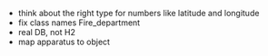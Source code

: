 - think about the right type for numbers like latitude and longitude
- fix class names Fire_department
- real DB, not H2
- map apparatus to object